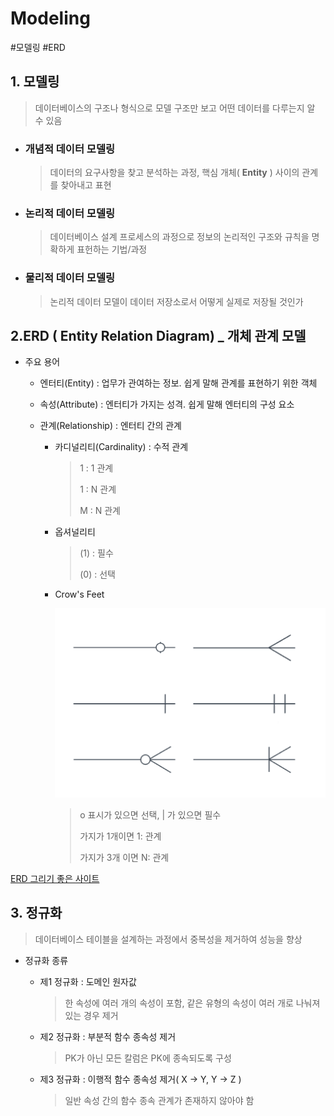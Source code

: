 # Modeling

#모델링 #ERD

## 1. 모델링

> 데이터베이스의 구조나 형식으로 모델 구조만 보고 어떤 데이터를 다루는지 알 수 있음

- ### 개념적 데이터 모델링

  > 데이터의 요구사항을 찾고 분석하는 과정, 핵심 개체( **Entity** ) 사이의 관계를 찾아내고 표현

- ### 논리적 데이터 모델링

  > 데이터베이스 설계 프로세스의 과정으로 정보의 논리적인 구조와 규칙을 명확하게 표헌하는 기법/과정

- ### 물리적 데이터 모델링

  > 논리적 데이터 모델이 데이터 저장소로서 어떻게 실제로 저장될 것인가





## 2.ERD ( Entity Relation Diagram) _ 개체 관계 모델

- 주요 용어

  - 엔터티(Entity) : 업무가 관여하는 정보. 쉽게 말해 관계를 표현하기 위한 객체

  - 속성(Attribute) : 엔터티가 가지는 성격. 쉽게 말해 엔터티의 구성 요소

  - 관계(Relationship) : 엔터티 간의 관계

    - 카디널리티(Cardinality) : 수적 관계

      > 1 : 1 관계
      >
      > 1 : N 관계
      >
      > M : N 관계

    - 옵셔널리티

      > (1) : 필수
      >
      > (0) : 선택

    - Crow's Feet

      ![image-20220824233905762](2022-08-23-modeling.assets/image-20220824233905762.png)

      > o 표시가 있으면 선택, | 가 있으면 필수
      >
      > 가지가 1개이면 1: 관계
      >
      > 가지가 3개 이면 N: 관계



[ERD 그리기 좋은 사이트](https://draw.io/)





## 3. 정규화

> 데이터베이스 테이블을 설계하는 과정에서 중복성을 제거하여 성능을 향상

- 정규화 종류

  - 제1 정규화 : 도메인 원자값

    > 한 속성에 여러 개의 속성이 포함, 같은 유형의 속성이 여러 개로 나눠져 있는 경우 제거

  - 제2 정규화 : 부분적 함수 종속성 제거

    > PK가 아닌 모든 칼럼은 PK에 종속되도록 구성

  - 제3 정규화 : 이행적 함수 종속성 제거( X -> Y,  Y -> Z )

    > 일반 속성 간의 함수 종속 관계가 존재하지 않아야 함
